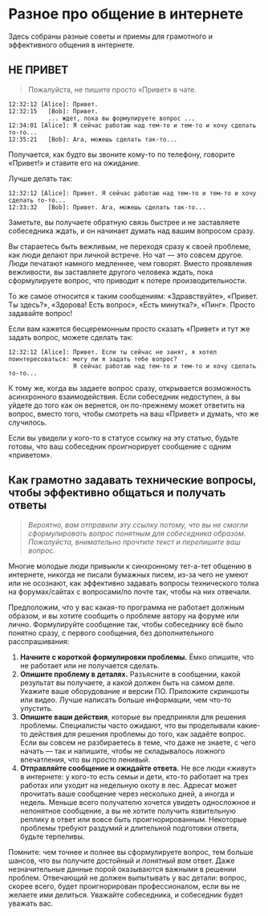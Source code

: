 # Разное про общение в интернете

Здесь собраны разные советы и приемы для грамотного и эффективного общения в интернете.

## НЕ ПРИВЕТ

> Пожалуйста, не пишите просто «Привет» в чате.

```
12:32:12 [Alice]: Привет.
12:32:15   [Bob]: Привет.
           ... ждет, пока вы формулируете вопрос ...
12:34:01 [Alice]: Я сейчас работаю над тем-то и тем-то и хочу сделать то-то...
12:35:21   [Bob]: Ага, можешь сделать так-то...
```

Получается, как будто вы звоните кому-то по телефону, говорите «Привет!» и ставите его на ожидание.

Лучше делать так:

```
12:32:12 [Alice]: Привет. Я сейчас работаю над тем-то и тем-то и хочу сделать то-то...
12:33:32   [Bob]: Привет. Ага, можешь сделать так-то...
```

Заметьте, вы получаете обратную связь быстрее и не заставляете собеседника ждать, и он начинает думать
над вашим вопросом сразу.

Вы стараетесь быть вежливым, не переходя сразу к своей проблеме, как люди делают при личной встрече. Но
чат — это совсем другое. Люди печатают намного медленнее, чем говорят. Вместо проявления вежливости, вы
заставляете другого человека ждать, пока сформулируете вопрос, что приводит к потере производительности.

То же самое относится к таким сообщениям: «Здравствуйте», «Привет. Ты здесь?», «Здорова! Есть вопрос»,
«Есть минутка?», «Пинг». Просто задавайте вопрос!

Если вам кажется бесцеремонным просто сказать «Привет» и тут же задать вопрос, можете сделать так:

```
12:32:12 [Alice]: Привет. Если ты сейчас не занят, я хотел поинтересоваться: могу ли я задать тебе вопрос?
                  Я сейчас работаю над тем-то и тем-то и хочу сделать то-то...
```

К тому же, когда вы задаете вопрос сразу, открывается возможность асинхронного взаимодействия. Если
собеседник недоступен, а вы уйдете до того как он вернется, он по-прежнему может ответить на вопрос,
вместо того, чтобы смотреть на ваш «Привет» и думать, что же случилось.

Если вы увидели у кого-то в статусе ссылку на эту статью, будьте готовы, что ваш собеседник проигнорирует
сообщение с одним «приветом».

## Как грамотно задавать технические вопросы, чтобы эффективно общаться и получать ответы

> _Вероятно, вам отправили эту ссылку потому, что вы не смогли сформулировать вопрос понятным для
собеседника образом. Пожалуйста, внимательно прочтите текст и перепишите ваш вопрос._

Многие молодые люди привыкли к синхронному тет-а-тет общению в интернете, никогда не писали бумажных
писем, из-за чего не умеют или не осознают, как эффективно задавать вопросы технического толка на
форумах/сайтах с вопросами/по почте так, чтобы на них отвечали.

Предположим, что у вас какая-то программа не работает должным образом, и вы хотите сообщить о проблеме
автору на форуме или лично. Формулируйте сообщение так, чтобы собеседнику всё было понятно сразу, с
первого сообщения, без дополнительного расспрашивания:

1. **Начните с короткой формулировки проблемы.** Ёмко опишите, что не работает или не получается сделать.
2. **Опишите проблему в деталях.** Разъясните в сообщении, какой результат вы получаете, а какой должен
   быть на самом деле. Укажите ваше оборудование и версии ПО. Приложите скриншоты или видео. Лучше написать
   больше информации, чем что-то упустить.
3. **Опишите ваши действия**, которые вы предприняли для решения проблемы. Специалисты часто ожидают, что
   вы проделывали какие-то действия для решения проблемы до того, как задаёте вопрос. Если вы совсем не
   разбираетесь в теме, что даже не знаете, с чего начать — так и напишите, чтобы не складывалось ложного
   впечатления, что вы просто ленивый.
4. **Отправляйте сообщение и ожидайте ответа.** Не все люди «живут» в интернете: у кого-то есть семьи и
   дети, кто-то работает на трех работах или уходит на недельную охоту в лес. Адресат может прочитать ваше
   сообщение через несколько дней, а иногда и недель. Меньше всего получателю хочется увидеть односложное
   и непонятное сообщение, а вы не хотите получить язвительную реплику в ответ или вовсе быть проигнорированным.
   Некоторые проблемы требуют раздумий и длительной подготовки ответа, будьте терпеливы.

Помните: чем точнее и полнее вы сформулируете вопрос, тем больше шансов, что вы получите достойный _и
понятный вам_ ответ. Даже незначительные данные порой оказываются важными в решении проблем. Отвечающий
не должен выпытывать у вас детали: вопрос, скорее всего, будет проигнорирован профессионалом, если вы
не желаете ими делиться. Уважайте собеседника, и собеседник будет уважать вас.
